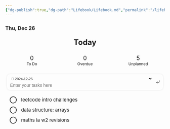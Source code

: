 ```yaml
---
{"dg-publish":true,"dg-path":"Lifebook/Lifebook.md","permalink":"/lifebook/lifebook/"}
---
```



<style scope=" ">.taskido {
	cursor: default;
	user-select: none;
}
.taskido a {
	text-decoration: none !important;
	color: inherit !important;
}
.taskido span {
	display: contents;
}
.taskido .task .innerLink,
.taskido .task .outerLink {
	color: var(--interactive-accent);
	text-decoration: underline !important;
}
.taskido .year {
	font-size: 30px;
	font-weight: bold;
	margin: 20px 0;
	color: var(--text-normal);
	text-align: center;
}
.taskido .details {
	display: flex;
	flex-direction: column;
	flex-wrap: nowrap;
	width: 100%;
	height: auto;
}
.taskido .todayHeader {
	font-size: 24px;
	font-weight: bold;
	text-align: center;
	margin: 10px 5px;
	border-radius: 10px;
	cursor: pointer;
}
.taskido .details.today {
	padding: 30px 0;
}
.taskido .counters {
	display: flex;
	flex-direction: row;
	flex-wrap: nowrap;
	justify-content: center;
	align-content: center;
	margin: 20px 0;
}
.taskido .counter {
	display: flex;
	flex-direction: column;
	flex-wrap: nowrap;
	color: var(--text-normal);
	border-radius: 10px;
	padding: 5px;
	text-align: center;
	flex: 1 1 0;
	margin: 0 5px;
	min-width: 70px;
	max-width: 150px;
	overflow: hidden;
	background: var(--interactive-normal);
	box-shadow: var(--input-shadow);
	cursor: pointer;
}
.taskido .count {
	font-size: 18px;
	font-weight: normal;
	overflow: hidden;
	text-overflow: ellipsis;
	white-space: nowrap;
}
.taskido .counter .label {
	font-size: 12px;
	font-weight: normal;
	overflow: hidden;
	text-overflow: ellipsis;
	white-space: nowrap;
}
.taskido .dateLine {
	display: flex;
	flex-direction: row;
	flex-wrap: nowrap;
	justify-content: space-between;
	align-items: center;
	margin: 10px 0;
}
.taskido .date {
	color: var(--text-normal);
	font-size: 16px;
	font-weight: bold;
	overflow: hidden;
	text-overflow: ellipsis;
	white-space: nowrap;
}
.taskido .weekday {
	color: var(--text-normal);
	font-weight: normal;
	overflow: hidden;
	text-overflow: ellipsis;
	white-space: nowrap;
	font-size: 16px;
}
.taskido .task {
	display: flex;
	flex-direction: row;
	flex-wrap: nowrap;
	border-radius: 10px;
	padding: 0;
	margin: 0;
	cursor: pointer;
}
.taskido .timeline,
.taskido .lines {
	display: flex;
	flex-direction: column;
	flex-wrap: nowrap;
	cursor: default;
}
.taskido .timeline {
	width: 50px;
	flex-shrink: 0;
	flex-grow: 0;
}
.taskido .lines {
	flex-shrink: 1;
	flex-grow: 1;
	overflow: hidden;
}
.taskido .stripe {
	display: flex;
	justify-content: center;
	align-items: center;
	flex-shrink: 1;
	flex-grow: 1;
	margin: 0;
}
.taskido .stripe:after {
	content: "";
	height: 100%;
	width: 0.5px;
	background: var(--checkbox-border-color);
	margin: 5px 0;
}
.taskido .task.overdue .timeline .icon svg line {
	stroke: #ff375f !important;
	stroke-width: 2.5px !important;
}
.taskido .task.done .timeline .icon svg {
	fill: var(--interactive-accent) !important;
	stroke: var(--interactive-accent) !important;
}
.taskido .task.done .timeline .icon svg path:nth-child(1) {
	fill: var(--interactive-accent) !important;
}
.taskido .task.done .timeline .icon svg path:nth-child(2) {
	stroke: var(--checkbox-marker-color) !important;
	stroke-width: 2.5px;
}
.taskido .task.done .info .tag,
.taskido .task.done .info .repeat,
.taskido .task.done .info .priority,
.taskido .task.done .info .relative,
.taskido .task.done .info .file,
.taskido .task.cancelled .info .tag,
.taskido .task.cancelled .info .repeat,
.taskido .task.cancelled .info .priority,
.taskido .task.cancelled .info .relative,
.taskido .task.cancelled .info .file {
	color: var(--text-muted) !important;
	line-height: 0;
}
.taskido .task.done .content,
.taskido .task.cancelled .content {
	text-decoration: line-through;
	color: var(--text-muted);
}
.taskido .line {
	display: flex;
	flex-direction: row;
	flex-wrap: wrap;
	align-items: center;
}
.taskido .icon {
	display: flex;
	justify-content: center;
	align-items: center;
	flex-shrink: 0;
	flex-grow: 0;
	text-align: center;
}
.taskido .timeline .icon {
	text-align: center;
	height: 22px;
}
.taskido .timeline .icon svg {
	color: var(--checkbox-border-color);
}
.taskido .timeline .icon svg:hover {
	color: var(--checkbox-border-color-hover);
}
.taskido .timeline .icon svg {
	height: var(--checkbox-size);
	width: var(--checkbox-size);
	stroke-width: 1.75px;
}
.taskido .task .info {
	line-height: 22px;
	padding-bottom: 2px;
	cursor: default;
}
.taskido .task .info:empty {
	display: none;
}
.taskido .task .content {
	display: block;
	white-space: break-word;
	font-size: 15px;
	font-weight: normal;
	color: var(--text-normal);
	line-height: 22px;
}
.taskido .task .info .tag,
.taskido .task .info .repeat,
.taskido .task .info .priority,
.taskido .task .info .relative,
.taskido .task .info .file {
	display: flex;
	flex-direction: row;
	flex-wrap: nowrap;
	align-items: center;
	width: auto;
	font-size: 9px;
	font-weight: normal;
	margin: 2px 5px 2px 0;
	color: var(--text-muted);
	padding: 0px;
	border: none;
	line-height: 0 !important;
	padding: 0;
	border-radius: 3px !important;
}
.taskido .task .info .file {
	color: var(--task-color);
}
.taskido .task .info .tag {
	color: var(--tag-color) !important;
	cursor: pointer;
}
.taskido .info .icon {
	text-align: center;
	height: 15px;
}
.taskido .info .label {
	margin-left: 2px;
}
.taskido .info svg {
	height: 12px;
	width: 12px;
	stroke-width: 1.75px;
}
.taskido .task.overdue .info .relative {
	color: #ff375f !important;
}
/* Quick Entry Panel */
.taskido .quickEntryPanel {
	display: flex;
	flex-direction: row;
	flex-wrap: nowrap;
	background: var(--background-modifier-form-field);
	border: var(--input-border-width) solid var(--background-modifier-border);
	color: var(--text-normal);
	border-radius: 10px;
	box-shadow: 0 0 5px 0 rgba(0,0,0,0.1);
	margin: 0 5px 20px 5px;
	overflow: hidden;
	padding: 5px;
}
.taskido .quickEntryPanel .left {
	display: flex;
	flex-direction: column;
	flex-wrap: nowrap;
	align-items: center;
	width: 100%;
	flex-shrink: 1;
	flex-grow: 1;
	overflow: hidden;
	border-radius: 5px;
	padding: 0 5px !important;
}
.taskido .quickEntryPanel .right {
	display: block;
	width: auto;
	flex-shrink: 1;
	flex-grow: 1;
	overflow: hidden;
	border-radius: 5px;
}
.taskido .quickEntryPanel select,
.taskido .quickEntryPanel input,
.taskido .quickEntryPanel button {
	box-shadow: none !important;
	border: none !important;
	background: none !important;
	border-radius: 0 !important;
}
.taskido .quickEntryPanel select,
.taskido .quickEntryPanel button {
	cursor: pointer;
}
.taskido .quickEntryPanel input {
	cursor: text;
}
.taskido .quickEntryPanel select {
	height: 15px;
	width: 100%;
	font-size: 11px;
	text-overflow: ellipsis;
	white-space: nowrap;
	overflow: hidden;
	padding: 0 !important;
	margin: 2.5px 0 !important;
	color: var(--text-muted);
}
.taskido .quickEntryPanel select:hover,
.taskido .quickEntryPanel button:hover {
	color: var(--text-normal);
}
.taskido .quickEntryPanel select option,
.taskido .quickEntryPanel select optgroup {
	background: var(--background-primary);
	font-weight: normal;
	color: var(--text-normal);
}
.taskido .quickEntryPanel input {
	height: 20px;
	line-height: 20px;
	width: 100%;
	text-overflow: ellipsis;
	white-space: nowrap;
	overflow: hidden;
	padding: 0 !important;
	margin: 0 !important;
	font-size: 14px;
}
.taskido .quickEntryPanel button {
	display: flex;
	flex-direction: row;
	flex-wrap: nowrap;
	justify-content: center;
	align-items: center;
	height: 100%;
	width: auto;
	padding: 0 5px !important;
	margin: 0 !important;
	color: var(--text-muted);
}
.taskido .quickEntryPanel svg {
	height: 15px;
	width: 15px;
	stroke-width: 1.75px;
}
.taskido .quickEntryPanel select:active,
.taskido .quickEntryPanel input:active,
.taskido .quickEntryPanel button:active {
	border: none !important;
	box-shadow: none !important;
	transition: none !important;
}
/* Classes */
.taskido.todayFocus .todayHeader,
.taskido.todoFocus .counter#todo,
.taskido.todoFilter .counter#todo,
.taskido.overdueFocus .counter#overdue,
.taskido.overdueFilter .counter#overdue,
.taskido.unplannedFocus .counter#unplanned,
.taskido.unplannedFilter .counter#unplanned { color: var(--interactive-accent); background: hsla(var(--interactive-accent-hsl), 0.2); box-shadow: var(--input-shadow); }
.taskido.noYear .year,
.taskido.noRepeat .repeat,
.taskido.noTag .tag,
.taskido.noPriority .priority,
.taskido.noFile .task .file,
.taskido.noFile .task .info > .file,
.taskido.noInfo .task .line:nth-child(2),
.taskido.noDone .year[data-types="done"],
.taskido.noDone .details[data-types="done"],
.taskido.noDone .task.done,
.taskido.noUnplanned .task.unplanned,
.taskido.noUnplanned .counter#unplanned,
.taskido.noUnplanned .year[data-types="unplanned"],
.taskido.noUnplanned .details[data-types="unplanned"],
.taskido.noRelative .relative,
.taskido.noQuickEntry .quickEntryPanel,
.taskido.noCounters .counters { display: none !important; }
.taskido.noColor .task .file { color: var(--text-muted) !important }
.taskido.noColor .task .info .file { color: var(--text-muted) !important }
/* Focus */
.taskido.todayFocus .details:not(.today),
.taskido.todayFocus .year { display: none !important; }
.taskido.todayFocus .details.today { padding: 0; }
.taskido.todoFocus .details.today .task.due,
.taskido.todoFocus .details.today .task.scheduled,
.taskido.todoFocus .details.today .task.process,
.taskido.todoFocus .details.today .task.start,
.taskido.overdueFocus .task.overdue,
.taskido.unplannedFocus .task.unplanned { background: hsla(var(--interactive-accent-hsl), 0.2); }
/* Filter */
.taskido.todoFilter .year:not(.current):not([data-types*="due"][data-types*="scheduled"][data-types*="overdue"]) { display: none; }
.taskido.todoFilter .details:not(.today):not([data-types*="due"][data-types*="scheduled"][data-types*="overdue"]) { display: none; }
.taskido.todoFilter .task:not(.due, .scheduled, .process, .start) { display: none; }
.taskido.overdueFilter .year:not(.current):not([data-types*="overdue"]) { display: none; }
.taskido.overdueFilter .details:not(.today):not([data-types*="overdue"]) { display: none; }
.taskido.overdueFilter .task:not(.overdue) { display: none; }
.taskido.unplannedFilter .year:not(.current):not([data-types*="unplanned"]) { display: none; }
.taskido.unplannedFilter .details:not(.today):not([data-types*="unplanned"]) { display: none; }
.taskido.unplannedFilter .task:not(.unplanned) { display: none; }

/*# sourceURL=app://obsidian.md/Waypoint/Utilities/Archive/Scripts/Missions/view.css */</style><div class="taskido Year noInfo todayFocus" id="taskido1735155063988"><span><div class="year current" data-types="unplanned">2024</div><div class="details " data-year="2024" data-types="unplanned"><span><div class="dateLine"><div class="date">Wed, Dec 25</div><div class="weekday"></div></div><div class="content"><div aria-label="2024-12-25 > LiGoal evening session goals" style="--task-color:var(--text-muted)" class="task unplanned" data-dailynote="true" data-link="Cortex/Lifebook/2024-12-25.md" data-col="28" data-line="133"><div class="timeline"><div class="icon"><svg stroke-linejoin="round" stroke-linecap="round" stroke-width="2" stroke="currentColor" fill="none" viewBox="0 0 24 24" height="24" width="24" xmlns="http://www.w3.org/2000/svg"><circle r="10" cy="12" cx="12"></circle></svg></div><div class="stripe"></div></div><div class="lines"><a href="Cortex/Lifebook/2024-12-25.md" class="internal-link" target="_blank" rel="noopener nofollow"><div class="content">chapter 10 hands on ml</div></a><div class="line info"><div aria-label="Cortex/Lifebook/2024-12-25.md" class="file"><div class="icon"><svg stroke-linejoin="round" stroke-linecap="round" stroke-width="2" stroke="currentColor" fill="none" viewBox="0 0 24 24" height="24" width="24" xmlns="http://www.w3.org/2000/svg"><path d="M14.5 2H6a2 2 0 0 0-2 2v16a2 2 0 0 0 2 2h12a2 2 0 0 0 2-2V7.5L14.5 2z"></path><polyline points="14 2 14 8 20 8"></polyline><line y2="13" x2="8" y1="13" x1="16"></line><line y2="17" x2="8" y1="17" x1="16"></line><line y2="9" x2="8" y1="9" x1="10"></line></svg></div><div class="label">2024-12-25 &gt; LiGoal evening session goals</div></div></div></div></div><div aria-label="2024-12-25 > LiGoal evening session goals" style="--task-color:var(--text-muted)" class="task unplanned" data-dailynote="true" data-link="Cortex/Lifebook/2024-12-25.md" data-col="46" data-line="134"><div class="timeline"><div class="icon"><svg stroke-linejoin="round" stroke-linecap="round" stroke-width="2" stroke="currentColor" fill="none" viewBox="0 0 24 24" height="24" width="24" xmlns="http://www.w3.org/2000/svg"><circle r="10" cy="12" cx="12"></circle></svg></div><div class="stripe"></div></div><div class="lines"><a href="Cortex/Lifebook/2024-12-25.md" class="internal-link" target="_blank" rel="noopener nofollow"><div class="content">business analytics first week assignment</div></a><div class="line info"><div aria-label="Cortex/Lifebook/2024-12-25.md" class="file"><div class="icon"><svg stroke-linejoin="round" stroke-linecap="round" stroke-width="2" stroke="currentColor" fill="none" viewBox="0 0 24 24" height="24" width="24" xmlns="http://www.w3.org/2000/svg"><path d="M14.5 2H6a2 2 0 0 0-2 2v16a2 2 0 0 0 2 2h12a2 2 0 0 0 2-2V7.5L14.5 2z"></path><polyline points="14 2 14 8 20 8"></polyline><line y2="13" x2="8" y1="13" x1="16"></line><line y2="17" x2="8" y1="17" x1="16"></line><line y2="9" x2="8" y1="9" x1="10"></line></svg></div><div class="label">2024-12-25 &gt; LiGoal evening session goals</div></div></div></div></div></div></span></div><div class="details today" data-year="2024" data-types="unplanned"><span><div class="dateLine"><div class="date">Thu, Dec 26</div><div class="weekday"></div></div><div class="content"><div aria-label="Focus today" class="todayHeader">Today</div><div class="counters"><div aria-label="Filter tasks to do" id="todo" class="counter"><div class="count">0</div><div class="label">To Do</div></div><div aria-label="Filter overdue tasks" id="overdue" class="counter"><div class="count">0</div><div class="label">Overdue</div></div><div aria-label="Filter unplanned tasks" id="unplanned" class="counter"><div class="count">5</div><div class="label">Unplanned</div></div></div><div class="quickEntryPanel"><div class="left"><select aria-label="Select a note to add a new task to" class="fileSelect"><option value="2024-12-26.md" title="2024-12-26.md" selected="true">📄&nbsp;2024-12-26</option><option value="Cortex/Genesis/Competitive Programming Roadmap.md" title="Cortex/Genesis/Competitive Programming Roadmap.md">… / 📂&nbsp;Genesis / 📄&nbsp;Competitive Programming Roadmap</option><option value="Cortex/Genesis/Daily Meals.md" title="Cortex/Genesis/Daily Meals.md">… / 📂&nbsp;Genesis / 📄&nbsp;Daily Meals</option><option value="Cortex/Genesis/Han's Labs Services.md" title="Cortex/Genesis/Han's Labs Services.md">… / 📂&nbsp;Genesis / 📄&nbsp;Han's Labs Services</option><option value="Cortex/Genesis/Things I need.md" title="Cortex/Genesis/Things I need.md">… / 📂&nbsp;Genesis / 📄&nbsp;Things I need</option><option value="Cortex/Lifebook/2024-12-25.md" title="Cortex/Lifebook/2024-12-25.md">… / 📂&nbsp;Lifebook / 📄&nbsp;2024-12-25</option><option value="Cortex/Lifebook/2024-12-26.md" title="Cortex/Lifebook/2024-12-26.md">… / 📂&nbsp;Lifebook / 📄&nbsp;2024-12-26</option><option value="Cortex/Notebook/Probability Theory.md" title="Cortex/Notebook/Probability Theory.md">… / 📂&nbsp;Notebook / 📄&nbsp;Probability Theory</option><option value="Cortex/Notebook/Statistics.md" title="Cortex/Notebook/Statistics.md">… / 📂&nbsp;Notebook / 📄&nbsp;Statistics</option><option value="Eκμάδεση/Courses &amp; Specialisations/Мore/See course recommendations.md" title="Eκμάδεση/Courses &amp; Specialisations/Мore/See course recommendations.md">… / 📂&nbsp;Мore / 📄&nbsp;See course recommendations</option><option value="Eκμάδεση/Мiscellaneous/Handbook.md" title="Eκμάδεση/Мiscellaneous/Handbook.md">… / 📂&nbsp;Мiscellaneous / 📄&nbsp;Handbook</option><option value="Eκμάδεση/Мiscellaneous/Roadmap 2024.md" title="Eκμάδεση/Мiscellaneous/Roadmap 2024.md">… / 📂&nbsp;Мiscellaneous / 📄&nbsp;Roadmap 2024</option><option value="Eκμάδεση/Мiscellaneous/more info about roadmaps.md" title="Eκμάδεση/Мiscellaneous/more info about roadmaps.md">… / 📂&nbsp;Мiscellaneous / 📄&nbsp;more info about roadmaps</option><option value="Library/Knowledge Glory/Reading list.md" title="Library/Knowledge Glory/Reading list.md">… / 📂&nbsp;Knowledge Glory / 📄&nbsp;Reading list</option><option value="Waypoint/Databank/People Info/Butler.md" title="Waypoint/Databank/People Info/Butler.md">… / 📂&nbsp;People Info / 📄&nbsp;Butler</option><option value="Waypoint/Quest Guide/BCIBF - YEAR 1.md" title="Waypoint/Quest Guide/BCIBF - YEAR 1.md">… / 📂&nbsp;Quest Guide / 📄&nbsp;BCIBF - YEAR 1</option><option value="Waypoint/Quest Guide/Chronicles of Caspian.md" title="Waypoint/Quest Guide/Chronicles of Caspian.md">… / 📂&nbsp;Quest Guide / 📄&nbsp;Chronicles of Caspian</option><option value="Waypoint/Quest Guide/Competitive Programming First Steps.md" title="Waypoint/Quest Guide/Competitive Programming First Steps.md">… / 📂&nbsp;Quest Guide / 📄&nbsp;Competitive Programming First Steps</option><option value="Waypoint/Quest Guide/Dorin Lambă.md" title="Waypoint/Quest Guide/Dorin Lambă.md">… / 📂&nbsp;Quest Guide / 📄&nbsp;Dorin Lambă</option><option value="Waypoint/Quest Guide/Dorin.md" title="Waypoint/Quest Guide/Dorin.md">… / 📂&nbsp;Quest Guide / 📄&nbsp;Dorin</option><option value="Waypoint/Quest Guide/French.md" title="Waypoint/Quest Guide/French.md">… / 📂&nbsp;Quest Guide / 📄&nbsp;French</option><option value="Waypoint/Quest Guide/Fundstück oder.md" title="Waypoint/Quest Guide/Fundstück oder.md">… / 📂&nbsp;Quest Guide / 📄&nbsp;Fundstück oder</option><option value="Waypoint/Quest Guide/Narration.md" title="Waypoint/Quest Guide/Narration.md">… / 📂&nbsp;Quest Guide / 📄&nbsp;Narration</option><option value="Waypoint/Quest Guide/Storyteller voice.md" title="Waypoint/Quest Guide/Storyteller voice.md">… / 📂&nbsp;Quest Guide / 📄&nbsp;Storyteller voice</option><option value="Waypoint/Quest Guide/Whispers of Autumn's Pages.md" title="Waypoint/Quest Guide/Whispers of Autumn's Pages.md">… / 📂&nbsp;Quest Guide / 📄&nbsp;Whispers of Autumn's Pages</option><option value="Waypoint/Quest Guide/Winter's Chill.md" title="Waypoint/Quest Guide/Winter's Chill.md">… / 📂&nbsp;Quest Guide / 📄&nbsp;Winter's Chill</option><option value="Waypoint/Utilities/Archive/Reflections/Literary artistic expressions.md" title="Waypoint/Utilities/Archive/Reflections/Literary artistic expressions.md">… / 📂&nbsp;Reflections / 📄&nbsp;Literary artistic expressions</option></select><input placeholder="Enter your tasks here" type="text" class="newTask"></div><div class="right"><button aria-label="Append new task to selected note" class="ok"><svg stroke-linejoin="round" stroke-linecap="round" stroke-width="2" stroke="currentColor" fill="none" viewBox="0 0 24 24" height="24" width="24" xmlns="http://www.w3.org/2000/svg"><polyline points="9 10 4 15 9 20"></polyline><path d="M20 4v7a4 4 0 0 1-4 4H4"></path></svg></button></div></div><div aria-label="2024-12-26 > LiGoal morning study session" style="--task-color:var(--text-muted)" class="task unplanned" data-dailynote="true" data-link="Cortex/Lifebook/2024-12-26.md" data-col="32" data-line="134"><div class="timeline"><div class="icon"><svg stroke-linejoin="round" stroke-linecap="round" stroke-width="2" stroke="currentColor" fill="none" viewBox="0 0 24 24" height="24" width="24" xmlns="http://www.w3.org/2000/svg"><circle r="10" cy="12" cx="12"></circle></svg></div><div class="stripe"></div></div><div class="lines"><a href="Cortex/Lifebook/2024-12-26.md" class="internal-link" target="_blank" rel="noopener nofollow"><div class="content">leetcode intro challenges</div></a><div class="line info"><div aria-label="Cortex/Lifebook/2024-12-26.md" class="file"><div class="icon"><svg stroke-linejoin="round" stroke-linecap="round" stroke-width="2" stroke="currentColor" fill="none" viewBox="0 0 24 24" height="24" width="24" xmlns="http://www.w3.org/2000/svg"><path d="M14.5 2H6a2 2 0 0 0-2 2v16a2 2 0 0 0 2 2h12a2 2 0 0 0 2-2V7.5L14.5 2z"></path><polyline points="14 2 14 8 20 8"></polyline><line y2="13" x2="8" y1="13" x1="16"></line><line y2="17" x2="8" y1="17" x1="16"></line><line y2="9" x2="8" y1="9" x1="10"></line></svg></div><div class="label">2024-12-26 &gt; LiGoal morning study session</div></div></div></div></div><div aria-label="2024-12-26 > LiGoal morning study session" style="--task-color:var(--text-muted)" class="task unplanned" data-dailynote="true" data-link="Cortex/Lifebook/2024-12-26.md" data-col="29" data-line="135"><div class="timeline"><div class="icon"><svg stroke-linejoin="round" stroke-linecap="round" stroke-width="2" stroke="currentColor" fill="none" viewBox="0 0 24 24" height="24" width="24" xmlns="http://www.w3.org/2000/svg"><circle r="10" cy="12" cx="12"></circle></svg></div><div class="stripe"></div></div><div class="lines"><a href="Cortex/Lifebook/2024-12-26.md" class="internal-link" target="_blank" rel="noopener nofollow"><div class="content">data structure: arrays</div></a><div class="line info"><div aria-label="Cortex/Lifebook/2024-12-26.md" class="file"><div class="icon"><svg stroke-linejoin="round" stroke-linecap="round" stroke-width="2" stroke="currentColor" fill="none" viewBox="0 0 24 24" height="24" width="24" xmlns="http://www.w3.org/2000/svg"><path d="M14.5 2H6a2 2 0 0 0-2 2v16a2 2 0 0 0 2 2h12a2 2 0 0 0 2-2V7.5L14.5 2z"></path><polyline points="14 2 14 8 20 8"></polyline><line y2="13" x2="8" y1="13" x1="16"></line><line y2="17" x2="8" y1="17" x1="16"></line><line y2="9" x2="8" y1="9" x1="10"></line></svg></div><div class="label">2024-12-26 &gt; LiGoal morning study session</div></div></div></div></div><div aria-label="2024-12-26 > LiGoal morning study session" style="--task-color:var(--text-muted)" class="task unplanned" data-dailynote="true" data-link="Cortex/Lifebook/2024-12-26.md" data-col="27" data-line="136"><div class="timeline"><div class="icon"><svg stroke-linejoin="round" stroke-linecap="round" stroke-width="2" stroke="currentColor" fill="none" viewBox="0 0 24 24" height="24" width="24" xmlns="http://www.w3.org/2000/svg"><circle r="10" cy="12" cx="12"></circle></svg></div><div class="stripe"></div></div><div class="lines"><a href="Cortex/Lifebook/2024-12-26.md" class="internal-link" target="_blank" rel="noopener nofollow"><div class="content">maths la w2 revisions</div></a><div class="line info"><div aria-label="Cortex/Lifebook/2024-12-26.md" class="file"><div class="icon"><svg stroke-linejoin="round" stroke-linecap="round" stroke-width="2" stroke="currentColor" fill="none" viewBox="0 0 24 24" height="24" width="24" xmlns="http://www.w3.org/2000/svg"><path d="M14.5 2H6a2 2 0 0 0-2 2v16a2 2 0 0 0 2 2h12a2 2 0 0 0 2-2V7.5L14.5 2z"></path><polyline points="14 2 14 8 20 8"></polyline><line y2="13" x2="8" y1="13" x1="16"></line><line y2="17" x2="8" y1="17" x1="16"></line><line y2="9" x2="8" y1="9" x1="10"></line></svg></div><div class="label">2024-12-26 &gt; LiGoal morning study session</div></div></div></div></div></div></span></div></span></div>
